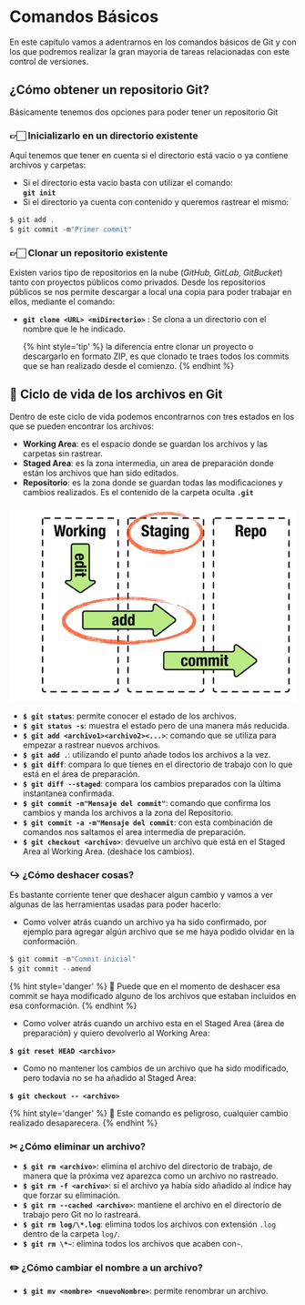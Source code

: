 # Comandos Básicos

En este capítulo vamos a adentrarnos en los comandos básicos de Git y con los que podremos realizar la gran mayoria de tareas relacionadas con este control de versiones.

## ¿Cómo obtener un repositorio Git?

Básicamente tenemos dos opciones para poder tener un repositorio Git

### 👉🏻 Inicializarlo en un directorio existente

Aquí tenemos que tener en cuenta si el directorio está vacio o ya contiene archivos y carpetas:

- Si el directorio esta vacio basta con utilizar el comando:  
   **`git init`**
- Si el directorio ya cuenta con contenido y queremos rastrear el mismo:

```java
$ git add .
$ git commit -m"Primer commit"
```

### 👉🏻 Clonar un repositorio existente

Existen varios tipo de repositorios en la nube (_GitHub, GitLab, GitBucket_) tanto con proyectos públicos como privados. Desde los repositorios públicos se nos permite descargar a local una copia para poder trabajar en ellos, mediante el comando:

- **`git clone <URL> <miDirectorio>`** : Se clona a un directorio con el nombre que le he indicado.

  {% hint style='tip' %}
  la diferencia entre clonar un proyecto o descargarlo en formato ZIP, es que clonado te traes todos los commits que se han realizado desde el comienzo.
  {% endhint %}

## 🔁 Ciclo de vida de los archivos en Git

Dentro de este ciclo de vida podemos encontrarnos con tres estados en los que se pueden encontrar los archivos:

- **Working Area**: es el espacio donde se guardan los archivos y las carpetas sin rastrear.
- **Staged Area**: es la zona intermedia, un area de preparación donde están los archivos que han sido editados.
- **Repositorio**: es la zona donde se guardan todas las modificaciones y cambios realizados. Es el contenido de la carpeta oculta **`.git`**

![Estados Git](assets/3-stages-git.PNG)

- **`$ git status`**: permite conocer el estado de los archivos.
- **`$ git status -s`**: muestra el estado pero de una manera más reducida.
- **`$ git add <archivo1><archivo2><...>`**: comando que se utiliza para empezar a rastrear nuevos archivos.
- **`$ git add .`**: utilizando el punto añade todos los archivos a la vez.
- **`$ git diff`**: compara lo que tienes en el directorio de trabajo con lo que está en el área de preparación.
- **`$ git diff --staged`**: compara los cambios preparados con la última instantanea confirmada.
- **`$ git commit -m"Mensaje del commit"`**: comando que confirma los cambios y manda los archivos a la zona del Repositorio.
- **`$ git commit -a -m"Mensaje del commit`**: con esta combinación de comandos nos saltamos el area intermedia de preparación.
- **`$ git checkout <archivo>`**: devuelve un archivo que está en el Staged Area al Working Area. (deshace los cambios).

### ↪️ ¿Cómo deshacer cosas?

Es bastante corriente tener que deshacer algun cambio y vamos a ver algunas de las herramientas usadas para poder hacerlo:

- Como volver atrás cuando un archivo ya ha sido confirmado, por ejemplo para agregar algún archivo que se me haya podido olvidar en la conformación.

```java
$ git commit -m"Commit inicial"
$ git commit --amend
```

{% hint style='danger' %}
🚨 Puede que en el momento de deshacer esa commit se haya modificado alguno de los archivos que estaban incluidos en esa conformación.
{% endhint %}

- Como volver atrás cuando un archivo esta en el Staged Area (área de preparación) y quiero devolverlo al Working Area:

**`$ git reset HEAD <archivo>`**

- Como no mantener los cambios de un archivo que ha sido modificado, pero todavia no se ha añadido al Staged Area:

**`$ git checkout -- <archivo>`**

{% hint style='danger' %}
🚨 Este comando es peligroso, cualquier cambio realizado desaparecera.
{% endhint %}

### ✂ ¿Cómo eliminar un archivo?

- **`$ git rm <archivo>`**: elimina el archivo del directorio de trabajo, de manera que la próxima vez aparezca como un archivo no rastreado.
- **`$ git rm -f <archivo>`**: si el archivo ya había sido añadido al índice hay que forzar su eliminación.
- **`$ git rm --cached <archivo>`**: mantiene el archivo en el directorio de trabajo pero Git no lo rastreará.
- **`$ git rm log/\*.log`**: elimina todos los archivos con extensión `.log` dentro de la carpeta `log/`.
- **`$ git rm \*~`**: elimina todos los archivos que acaben con`~`.

### ✏️ ¿Cómo cambiar el nombre a un archivo?

- **`$ git mv <nombre> <nuevoNombre>`**: permite renombrar un archivo.
